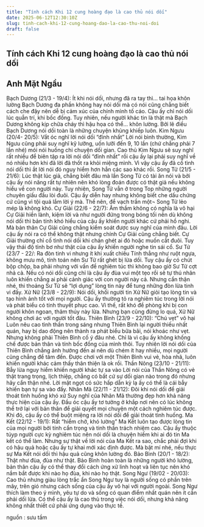 ```yaml
---
title: "Tính cách Khi 12 cung hoàng đạo là cao thủ nói dối"
date: 2025-06-12T12:30:10Z
slug: tinh-cach-khi-12-cung-hoang-dao-la-cao-thu-noi-doi
draft: false
---
```


## Tính cách Khi 12 cung hoàng đạo là cao thủ nói dối

## Anh Mặt Ngầu

Bạch Dương (21/3 - 19/4): Ít khi nói dối, nhưng đã ra tay thì… tai họa khôn lường
Bạch Dương đa phần không hay nói dối mà có nói cũng chẳng biết cách che đậy nên dễ bị cảm xúc của chính mình tố cáo. Cậu ấy chỉ nói dối lúc quẫn trí, khi bốc đồng. Tuy nhiên, nếu người khác tin là thật mà Bạch Dương không kịp chữa cháy thì hậu họa có thể... khôn lường. Bởi lẽ điều Bạch Dương nói dối toàn là những chuyện khủng khiếp luôn.
Kim Ngưu (20/4- 20/5): Vắt óc nghĩ lời nói dối “đỉnh nhất”
Lời nói bình thường, Kim Ngưu cũng phải suy nghĩ kỹ lưỡng, uốn lưỡi đến 9, 10 lần (chứ chẳng phải 7 lần nhé) mói nói huống chi chuyện dối gian. Cao thủ Kim Ngưu sẽ suy nghĩ rất nhiều để biên tập ra lời nói dối “đỉnh nhất” rồi cậu ấy lại phải suy nghĩ về nó nhiều hơn khi đã lời đã thốt ra khỏi miệng mình. Vì vậy cậu ấy đã cố tình nói dối thì ắt lời nói đó nguy hiểm hơn hẳn các sao khác rồi.
Song Tử (21/5 - 21/6): Lúc thật lúc giả, chẳng biết đâu mà lần
Song Tử có tài ăn nói và bởi cậu ấy nói năng rất tự nhiên nên khó lòng đoán được có thật giả nếu không hiểu về con người này. Tuy nhiên, Song Tử vẫn ở trong Top những người chuyên giấu đầu lòi đuôi. Cậu ấy diễn hay nhưng không biết che dấu chứng cứ cũng vì tội quá lắm lời ý mà. Thế nên, để vạch trần một¬ Song Tử lẻo mép là không khó.
Cự Giải (22/6 - 22/7): Âm thầm không có nghĩa là vô hại
Cự Giải hiền lành, kiệm lời và như người đứng trong bóng tối nên dù không nói dối thì bản tính khó hiểu của cậu ấy khiến người khác cứ phải hồ nghi. Mà bản thân Cự Giải cũng chẳng kiểm soát được suy nghĩ của mình đâu. Lời cậu ấy nói ra có thể không thật nhưng chính Cự Giải cũng chẳng biết. Cự Giải thường chỉ cố tình nói dối khi chán ghét ai đó hoặc muốn cắt đuôi. Tuy vậy thái độ tỉnh bơ như thật của cậu ấy khiến người nghe tin sái cổ.
Sư Tử (23/7 - 22/: Ra đòn tinh vi nhưng ít khi xuất chiêu
Tính thẳng như ruột ngựa, không mưu mô, tính toán nên Sư Tử rất ghét bị lừa dối. Tuy cậu ấy có chút bộp chộp, ba phải nhưng với vấn đề nghiêm túc thì không bao giờ Sư Tử cợt nhả cả. Nếu có nói dối cũng chỉ là cậu ấy đùa vui một tẹo rồi sẽ tự thú nhân luôn khiến chẳng ai phải cảnh giác với con người này cả. Nhưng cẩn thận nhé, thi thoảng Sư Tử sẽ “lợi dụng” lòng tin này để tung những đòn lừa tinh vi đấy.
Xử Nữ (23/8 - 22/9): Nói dối, khối người tin
Xử Nữ giỏi tạo lòng tin và tạo hình ảnh tốt với mọi người. Cậu ấy thường tỏ ra nghiêm túc trong lời nói và phát biểu có tính thuyết phục cao. Vì thế, rất khó đề phòng khi bị con người khôn ngoan, thâm thúy này lừa. Nhưng bạn cũng đừng lo quá, Xử Nữ không chơi ác với người tốt đâu.
Thiên Bình (23/9 - 22/10): “Chú vẹt” vô hại
Luôn nêu cao tình thần trong sáng nhưng Thiên Bình lại người thiếu nhất quán, hay bị dao động nên thành ra phát biểu bữa bãi, nói khoác như vẹt. Nhưng không phải Thiên Bình cố ý đâu nhé. Chỉ là vì cậu ấy không khống chế được bản thân và tính bốc đồng của mình thôi. Tuy nhiên lời nói dối của Thiên Bình chẳng ảnh hưởng đến ai nên dù chém ít hay nhiều, mọi người cũng chẳng để tâm đến. Được chơi với một Thiên Bình vui vẻ, hòa nhã, luôn khiến người khác cảm thấy thân thiện là ok rồi.
Thần Nông (23/10 - 21/11): Bẫy lừa nguy hiểm khiến người khác tự sa vào
Lời nói của Thần Nông có vẻ thật trang trọng, lịch thiệp, chẳng có bất cứ sự dối gian nào trong đó nhưng hãy cẩn thận nhé. Lời mật ngọt có sức hấp dẫn kỳ lạ ấy có thể là cái bẫy khiến bạn tự sa vào đấy.
Nhân Mã (22/11 - 21/12): Đôi khi nói dối để giải thoát tình huống khó xử
Suy nghĩ của Nhân Mã thường đẹp hơn khả năng thực hiện của cậu ấy. Đầu óc cậu ấy tơ tưởng ở khắp nơi nên có lúc không thể trở lại với bản thân để giải quyết mọi chuyện một cách nghiêm túc được. Khi đó, cậu ấy có thể buột miệng ra lời nói dối để giải thoát tình huống.
Ma Kết (22/12 - 19/1): Rất “hiểm chở, khó lường”
Ma Kết luôn tạo được lòng tin của mọi người bởi tính cẩn trọng và tinh thần trách nhiệm cao. Cậu ấy thuộc túyp người cực kỳ nghiêm túc nên nói dối là chuyện hiếm khi ai đó tin Ma kết có thể làm. Nhưng sự thật về lời nói của Ma Kết ra sao, chắc phải đợi khi có hậu quả hoặc cậu ấy tự khai mới xác định được. Mà bật mí nhé, nếu thực sự Ma Kết nói dối thì hậu quả cũng khôn lường đó.
Bảo Bình (20/1 - 18/2): Thật như đùa, đùa như thật.
Bảo Bình hoàn toàn là những người khó lường, bản thân cậu ấy có thể thay đổi cách ứng xử linh hoạt và liên tục nên khó nắm bắt được khi nào họ đùa, khi nào họ thật.
Song Ngư (19/02 - 20/03): Cao thủ nhưng giàu lòng trắc ẩn
Song Ngư tuy là người sống có phần trên mây, trên gió nhưng cách sống của cậu ấy vô hại với người ngoài. Song Ngư thích làm theo ý mình, yêu tự do và sống có quan điểm nhất quán nên ít cần phải dối lừa. Có thể cậu ấy là cao thủ trong việc nói dối, nhưng khả năng không nhất thiết cứ phải ứng dụng vào thực tế.
 
nguồn : sưu tầm